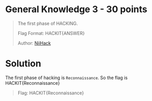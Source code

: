 # General Knowledge 3 - 30 points 

> The first phase of HACKING.
> 
> Flag Format: HACKIT{ANSWER}
> 
> Author: [NiiHack](https://niihackgh.com)

# Solution

The first phase of hacking is `Reconnaissance`. So the flag is HACKIT{Reconnaissance}

> Flag: HACKIT{Reconnaissance}

